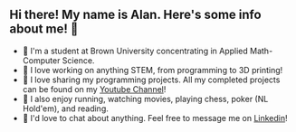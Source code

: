 ## Hi there! My name is Alan. Here's some info about me! 👋

- 🏫 I'm a student at Brown University concentrating in Applied Math-Computer Science.
- 🔨 I love working on anything STEM, from programming to 3D printing!
- 🎥 I love sharing my programming projects. All my completed projects can be found on my <a target="_blank" href="https://www.youtube.com/channel/UCFNKTQg_pBUR8jGQBs-VeHg">Youtube Channel</a>!
- 🏃 I also enjoy running, watching movies, playing chess, poker (NL Hold'em), and reading.
- 💬 I'd love to chat about anything. Feel free to message me on <a target="_blank" href="https://www.linkedin.com/in/alan-zheng-63823619a/">Linkedin</a>!
